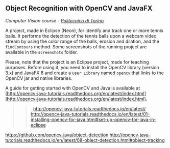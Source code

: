 ## Object Recognition with OpenCV and JavaFX

*Computer Vision course - [Politecnico di Torino](http://www.polito.it)*

A project, made in Eclipse (Neon), for identify and track one or more tennis balls. It performs the detection of the tennis balls upon a webcam video stream by using the color range of the balls, erosion and dilation, and the `findContours` method. Some screenshots of the running project are available in the `screenshots` folder.

Please, note that the project is an Eclipse project, made for teaching purposes. Before using it, you need to install the OpenCV library (version 3.x) and JavaFX 8 and create a `User Library` named `opencv` that links to the OpenCV jar and native libraries.

A guide for getting started with OpenCV and Java is available at [http://opencv-java-tutorials.readthedocs.org/en/latest/index.html](http://opencv-java-tutorials.readthedocs.org/en/latest/index.html).


>>.
http://opencv-java-tutorials.readthedocs.io/en/latest/
http://opencv-java-tutorials.readthedocs.io/en/latest/01-installing-opencv-for-java.html#set-up-opencv-for-java-in-eclipse

https://github.com/opencv-java/object-detection
http://opencv-java-tutorials.readthedocs.io/en/latest/08-object-detection.html#object-tracking
